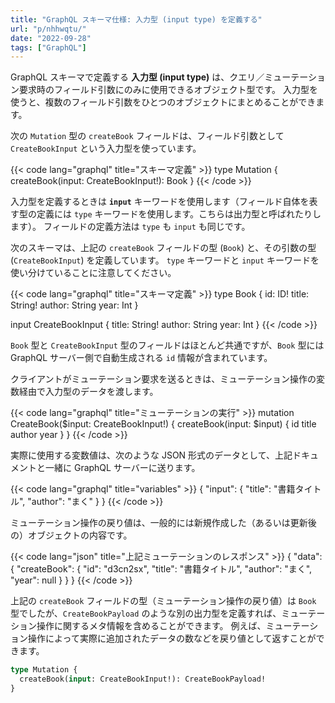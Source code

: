 ```yaml
---
title: "GraphQL スキーマ仕様: 入力型 (input type) を定義する"
url: "p/nhhwqtu/"
date: "2022-09-28"
tags: ["GraphQL"]
---
```


GraphQL スキーマで定義する __入力型 (input type)__ は、クエリ／ミューテーション要求時のフィールド引数にのみに使用できるオブジェクト型です。
入力型を使うと、複数のフィールド引数をひとつのオブジェクトにまとめることができます。

次の `Mutation` 型の `createBook` フィールドは、フィールド引数として `CreateBookInput` という入力型を使っています。

{{< code lang="graphql" title="スキーマ定義" >}}
type Mutation {
  createBook(input: CreateBookInput!): Book
}
{{< /code >}}

入力型を定義するときは __`input`__ キーワードを使用します（フィールド自体を表す型の定義には `type` キーワードを使用します。こちらは出力型と呼ばれたりします）。
フィールドの定義方法は `type` も `input` も同じです。

次のスキーマは、上記の `createBook` フィールドの型 (`Book`) と、その引数の型 (`CreateBookInput`) を定義しています。
`type` キーワードと `input` キーワードを使い分けていることに注意してください。

{{< code lang="graphql" title="スキーマ定義" >}}
type Book {
  id: ID!
  title: String!
  author: String
  year: Int
}

input CreateBookInput {
  title: String!
  author: String
  year: Int
}
{{< /code >}}

`Book` 型と `CreateBookInput` 型のフィールドはほとんど共通ですが、`Book` 型には GraphQL サーバー側で自動生成される `id` 情報が含まれています。

クライアントがミューテーション要求を送るときは、ミューテーション操作の変数経由で入力型のデータを渡します。

{{< code lang="graphql" title="ミューテーションの実行" >}}
mutation CreateBook($input: CreateBookInput!) {
  createBook(input: $input) {
    id
    title
    author
    year
  }
}
{{< /code >}}

実際に使用する変数値は、次のような JSON 形式のデータとして、上記ドキュメントと一緒に GraphQL サーバーに送ります。

{{< code lang="graphql" title="variables" >}}
{
  "input": {
    "title": "書籍タイトル",
    "author": "まく"
  }
}
{{< /code >}}

ミューテーション操作の戻り値は、一般的には新規作成した（あるいは更新後の）オブジェクトの内容です。

{{< code lang="json" title="上記ミューテーションのレスポンス" >}}
{
  "data": {
    "createBook": {
      "id": "d3cn2sx",
      "title": "書籍タイトル",
      "author": "まく",
      "year": null
    }
  }
}
{{< /code >}}

上記の `createBook` フィールドの型（ミューテーション操作の戻り値）は `Book` 型でしたが、`CreateBookPayload` のような別の出力型を定義すれば、ミューテーション操作に関するメタ情報を含めることができます。
例えば、ミューテーション操作によって実際に追加されたデータの数などを戻り値として返すことができます。

```graphql
type Mutation {
  createBook(input: CreateBookInput!): CreateBookPayload!
}
```

